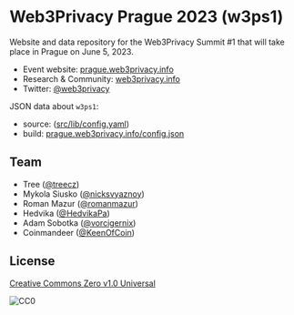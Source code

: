 # Web3Privacy Prague 2023 (w3ps1)

Website and data repository for the Web3Privacy Summit #1 that will take place in Prague on June 5, 2023.

- Event website: [prague.web3privacy.info](https://prague.web3privacy.info)
- Research & Community: [web3privacy.info](https://web3privacy.info)
- Twitter: [@web3privacy](http://twitter.com/web3privacy)

JSON data about `w3ps1`:
- source: ([src/lib/config.yaml](src/lib/config.yaml))
- build: [prague.web3privacy.info/config.json](https://prague.web3privacy.info/config.json)

## Team

- Tree ([@treecz](https://twitter.com/treecz))
- Mykola Siusko ([@nicksvyaznoy](https://twitter.com/nicksvyaznoy))
- Roman Mazur ([@romanmazur](https://twitter.com/romanmazur))
- Hedvika ([@HedvikaPa](https://twitter.com/HedvikaPa))
- Adam Sobotka ([@vorcigernix](https://twitter.com/vorcigernix))
- Coinmandeer ([@KeenOfCoin](https://twitter.com/KeenOfCoin))

## License

[Creative Commons Zero v1.0 Universal](https://creativecommons.org/publicdomain/zero/1.0/)

![CC0](https://upload.wikimedia.org/wikipedia/commons/6/69/CC0_button.svg)

